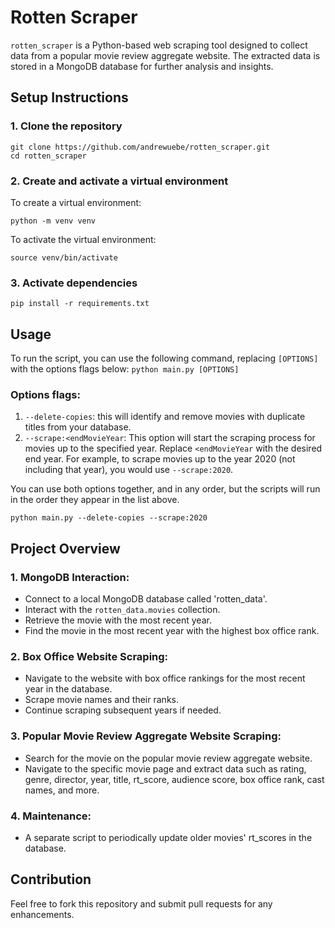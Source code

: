 # Rotten Scraper

`rotten_scraper` is a Python-based web scraping tool designed to collect data from a popular movie review aggregate website. The extracted data is stored in a MongoDB database for further analysis and insights.

## Setup Instructions

### 1. Clone the repository

```
git clone https://github.com/andrewuebe/rotten_scraper.git
cd rotten_scraper
```

### 2. Create and activate a virtual environment

To create a virtual environment:

`python -m venv venv`

To activate the virtual environment:

`source venv/bin/activate`

### 3. Activate dependencies

`pip install -r requirements.txt`

## Usage

To run the script, you can use the following command, replacing `[OPTIONS]` with the options flags below:
`python main.py [OPTIONS]`

### Options flags:
1. `--delete-copies`: this will identify and remove movies with duplicate titles from your database.
2. `--scrape:<endMovieYear`: This option will start the scraping process for movies up to the specified year. Replace `<endMovieYear` with the desired end year. For example, to scrape movies up to the year 2020 (not including that year), you would use `--scrape:2020`.

You can use both options together, and in any order, but the scripts will run in the order they appear in the list above.

`python main.py --delete-copies --scrape:2020`

## Project Overview

### 1. MongoDB Interaction:
- Connect to a local MongoDB database called 'rotten_data'.
- Interact with the `rotten_data.movies` collection.
- Retrieve the movie with the most recent year.
- Find the movie in the most recent year with the highest box office rank.

### 2. Box Office Website Scraping:
- Navigate to the website with box office rankings for the most recent year in the database.
- Scrape movie names and their ranks.
- Continue scraping subsequent years if needed.

### 3. Popular Movie Review Aggregate Website Scraping:
- Search for the movie on the popular movie review aggregate website.
- Navigate to the specific movie page and extract data such as rating, genre, director, year, title, rt_score, audience score, box office rank, cast names, and more.

### 4. Maintenance:
- A separate script to periodically update older movies' rt_scores in the database.

## Contribution

Feel free to fork this repository and submit pull requests for any enhancements.
